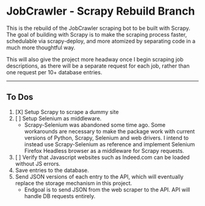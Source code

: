 # JobCrawler - Scrapy Rebuild Branch  

This is the rebuild of the JobCrawler scraping bot to be built with Scrapy.  
The goal of building with Scrapy is to make the scraping process faster, schedulable via scrapy-deploy, and more atomized by separating code in a much more thoughtful way.  

This will also give the project more headway once I begin scraping job descriptions, as there will be a separate request for each job, rather than one request per 10+ database entries.  


---  

## To Dos  

1. [X] Setup Scrapy to scrape a dummy site  
2. [ ] Setup Selenium as middleware. 
    - Scrapy-Selenium was abandoned some time ago. Some workarounds are necessary to make the package work with current versions of Python, Scrapy, Selenium and web drivers. I intend to instead use Scrapy-Selenium as reference and implement Selenium Firefox Headless browser as a middleware for Scrapy requests.  
3. [ ] Verify that Javascript websites such as Indeed.com can be loaded without JS errors.  
4. Save entries to the database.  
5. Send JSON versions of each entry to the API, which will eventually replace the storage mechanism in this project.  
    - Endgoal is to send JSON from the web scraper to the API. API will handle DB requests entirely.  
    